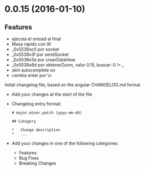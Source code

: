 # 0.0.15 (2016-01-10)

## Features

*	ejecuta el onload al final
*	Masa rapido con W
*	_0x5539xc0 por socket
*	_0x5539x3f por sendSocket 
*	_0x5539x3e por crearDataView 
*	_0x5539x8d por obtenerZoom, valor 0.15,  buscar: 0 != _
*   skin autocomplete on
*	cambia enter por \n

Initial changelog file, based on the angular CHANGELOG.md format

*   Add your changes at the start of the file
*   Changelog entry format:

        # major.minor.patch (yyyy-mm-dd)

        ## Category

        *   Change description
        *   ...

*   Add your changes in one of the following categories:

    *   Features
    *   Bug Fixes
    *   Breaking Changes

